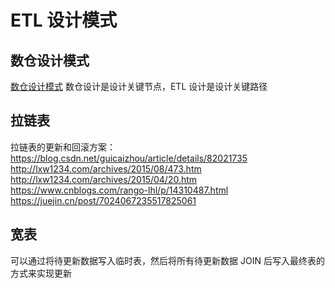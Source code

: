 # ETL 设计模式


## 数仓设计模式

[数仓设计模式](work/methodology/Big-Data/DW-Analysis-and-Design/数仓设计模式.md)
数仓设计是设计关键节点，ETL 设计是设计关键路径



## 拉链表

拉链表的更新和回滚方案：
https://blog.csdn.net/guicaizhou/article/details/82021735
http://lxw1234.com/archives/2015/08/473.htm
http://lxw1234.com/archives/2015/04/20.htm
https://www.cnblogs.com/rango-lhl/p/14310487.html
https://juejin.cn/post/7024067235517825061


## 宽表

可以通过将待更新数据写入临时表，然后将所有待更新数据 JOIN 后写入最终表的方式来实现更新